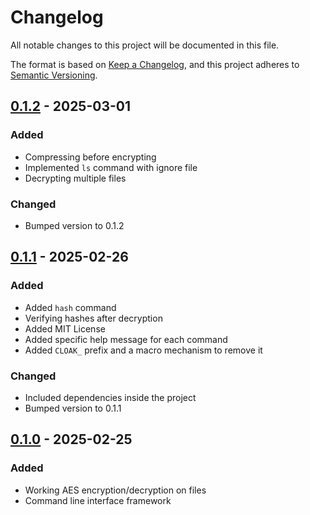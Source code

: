 # Changelog

All notable changes to this project will be documented in this file.

The format is based on [Keep a Changelog](https://keepachangelog.com/en/1.1.0/), and this project adheres to [Semantic Versioning](https://semver.org/spec/v2.0.0.html).


## [0.1.2] - 2025-03-01 

### Added

- Compressing before encrypting
- Implemented `ls` command with ignore file
- Decrypting multiple files

### Changed

- Bumped version to 0.1.2


## [0.1.1] - 2025-02-26 

### Added

- Added `hash` command
- Verifying hashes after decryption
- Added MIT License
- Added specific help message for each command
- Added `CLOAK_` prefix and a macro mechanism to remove it

### Changed

- Included dependencies inside the project
- Bumped version to 0.1.1


## [0.1.0] - 2025-02-25 

### Added

- Working AES encryption/decryption on files
- Command line interface framework


[0.1.0]: https://github.com/KDesp73/cloak/releases/tag/v0.1.0
[0.1.1]: https://github.com/KDesp73/cloak/releases/tag/v0.1.1
[0.1.2]: https://github.com/KDesp73/cloak/releases/tag/v0.1.2

